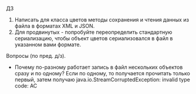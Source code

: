 ДЗ
1. Написать для класса цветов методы сохранения и чтения данных из файла в форматах XML и JSON.
2. Для продвинутых - попробуйте переопределить стандартную сериализацию, чтобы объект  цветов сериализовался в файл
в указанном вами формате.

Вопросы (по пред. д/з).
- Почему по-разному работает запись в файл нескольких объектов сразу и по одному? Если по одному, то получается
прочитать только первый, затем получаю java.io.StreamCorruptedException: invalid type code: AC
